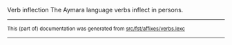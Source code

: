 Verb inflection
The Aymara language verbs inflect in persons.

* * *

<small>This (part of) documentation was generated from [src/fst/affixes/verbs.lexc](https://github.com/giellalt/lang-aym/blob/main/src/fst/affixes/verbs.lexc)</small>

---

